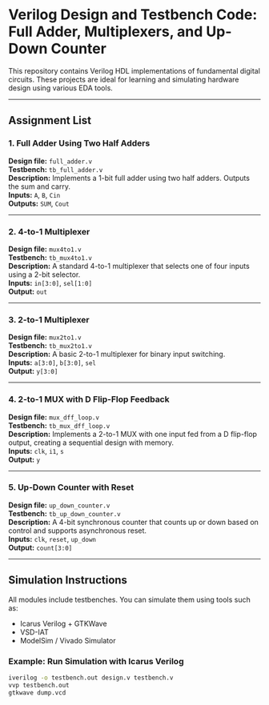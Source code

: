# Verilog Design and Testbench Code: Full Adder, Multiplexers, and Up-Down Counter

This repository contains Verilog HDL implementations of fundamental digital circuits. These projects are ideal for learning and simulating hardware design using various EDA tools.

---

##  Assignment List

### 1. Full Adder Using Two Half Adders  
**Design file:** `full_adder.v`  
**Testbench:** `tb_full_adder.v`  
**Description:** Implements a 1-bit full adder using two half adders. Outputs the sum and carry.  
**Inputs:** `A`, `B`, `Cin`  
**Outputs:** `SUM`, `Cout`  

---

### 2. 4-to-1 Multiplexer  
**Design file:** `mux4to1.v`  
**Testbench:** `tb_mux4to1.v`  
**Description:** A standard 4-to-1 multiplexer that selects one of four inputs using a 2-bit selector.  
**Inputs:** `in[3:0]`, `sel[1:0]`  
**Output:** `out`  

---

### 3. 2-to-1 Multiplexer  
**Design file:** `mux2to1.v`  
**Testbench:** `tb_mux2to1.v`  
**Description:** A basic 2-to-1 multiplexer for binary input switching.  
**Inputs:** `a[3:0]`, `b[3:0]`, `sel`  
**Output:** `y[3:0]`  

---

### 4. 2-to-1 MUX with D Flip-Flop Feedback  
**Design file:** `mux_dff_loop.v`  
**Testbench:** `tb_mux_dff_loop.v`  
**Description:** Implements a 2-to-1 MUX with one input fed from a D flip-flop output, creating a sequential design with memory.  
**Inputs:** `clk`, `i1`, `s`  
**Output:** `y`  

---

### 5. Up-Down Counter with Reset  
**Design file:** `up_down_counter.v`  
**Testbench:** `tb_up_down_counter.v`  
**Description:** A 4-bit synchronous counter that counts up or down based on control and supports asynchronous reset.  
**Inputs:** `clk`, `reset`, `up_down`  
**Output:** `count[3:0]`  

---

##  Simulation Instructions

All modules include testbenches. You can simulate them using tools such as:

- Icarus Verilog + GTKWave  
- VSD-IAT  
- ModelSim / Vivado Simulator  

### Example: Run Simulation with Icarus Verilog

```bash
iverilog -o testbench.out design.v testbench.v
vvp testbench.out
gtkwave dump.vcd
